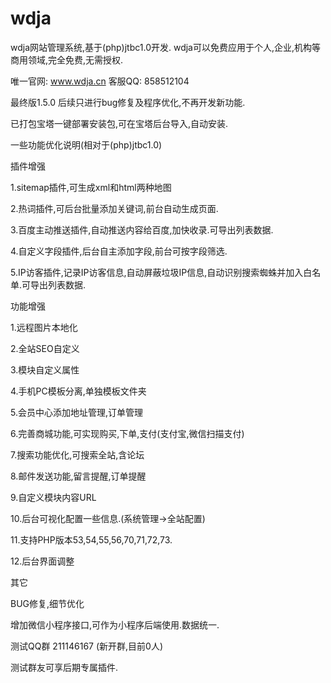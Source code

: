 # wdja
wdja网站管理系统,基于(php)jtbc1.0开发.
wdja可以免费应用于个人,企业,机构等商用领域,完全免费,无需授权.

唯一官网: www.wdja.cn
客服QQ: 858512104

最终版1.5.0
后续只进行bug修复及程序优化,不再开发新功能.

已打包宝塔一键部署安装包,可在宝塔后台导入,自动安装.


一些功能优化说明(相对于(php)jtbc1.0)

插件增强

1.sitemap插件,可生成xml和html两种地图

2.热词插件,可后台批量添加关键词,前台自动生成页面.

3.百度主动推送插件,自动推送内容给百度,加快收录.可导出列表数据.

4.自定义字段插件,后台自主添加字段,前台可按字段筛选.

5.IP访客插件,记录IP访客信息,自动屏蔽垃圾IP信息,自动识别搜索蜘蛛并加入白名单.可导出列表数据.



功能增强

1.远程图片本地化

2.全站SEO自定义

3.模块自定义属性

4.手机PC模板分离,单独模板文件夹

5.会员中心添加地址管理,订单管理

6.完善商城功能,可实现购买,下单,支付(支付宝,微信扫描支付)

7.搜索功能优化,可搜索全站,含论坛

8.邮件发送功能,留言提醒,订单提醒

9.自定义模块内容URL

10.后台可视化配置一些信息.(系统管理->全站配置)

11.支持PHP版本53,54,55,56,70,71,72,73.

12.后台界面调整



其它

BUG修复,细节优化

增加微信小程序接口,可作为小程序后端使用.数据统一.

测试QQ群 211146167 (新开群,目前0人)

测试群友可享后期专属插件.



